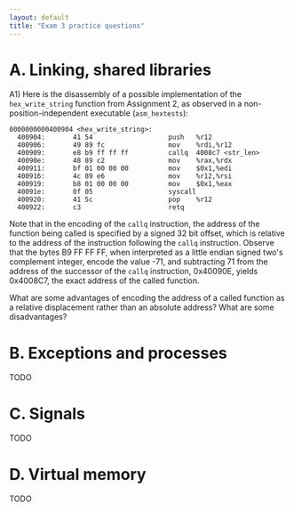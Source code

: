 ```yaml
---
layout: default
title: "Exam 3 practice questions"
---
```


# A. Linking, shared libraries

A1) Here is the disassembly of a possible implementation of the `hex_write_string` function from Assignment 2, as observed in a non-position-independent executable (`asm_hextests`):

```
0000000000400904 <hex_write_string>:
  400904:       41 54                   push   %r12
  400906:       49 89 fc                mov    %rdi,%r12
  400909:       e8 b9 ff ff ff          callq  4008c7 <str_len>
  40090e:       48 89 c2                mov    %rax,%rdx
  400911:       bf 01 00 00 00          mov    $0x1,%edi
  400916:       4c 89 e6                mov    %r12,%rsi
  400919:       b8 01 00 00 00          mov    $0x1,%eax
  40091e:       0f 05                   syscall 
  400920:       41 5c                   pop    %r12
  400922:       c3                      retq   
```

Note that in the encoding of the `callq` instruction, the address of the function being called is specified by a signed 32 bit offset, which is relative to the address of the instruction following the `callq` instruction.  Observe that the bytes B9 FF FF FF, when interpreted as a little endian signed two's complement integer, encode the value -71, and subtracting 71 from the address of the successor of the `callq` instruction, 0x40090E, yields 0x4008C7, the exact address of the called function.

What are some advantages of encoding the address of a called function as a relative displacement rather than an absolute address?  What are some disadvantages?

# B. Exceptions and processes

TODO

# C. Signals

TODO

# D. Virtual memory

TODO
